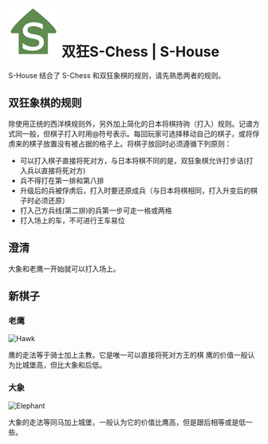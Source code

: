 # ![S-House](https://github.com/gbtami/pychess-variants/blob/master/static/icons/SHouse.svg) 双狂S-Chess | S-House

S-House 结合了 S-Chess 和双狂象棋的规则，请先熟悉两者的规则。

## 双狂象棋的规则

除使用正统的西洋棋规则外，另外加上简化的日本将棋持驹（打入）规则。记谱方式同一般，但棋子打入时用@符号表示。每回玩家可选择移动自己的棋子，或将俘虏来的棋子放置没有被占据的格子上。将棋子放回时必须遵循下列原则：

* 可以打入棋子直接将死对方，与日本将棋不同的是，双狂象棋允许打步诘(打入兵以直接将死对方)
* 兵不得打在第一排和第八排
* 升级后的兵被俘虏后，打入时要还原成兵（与日本将棋相同，打入升变后的棋子时必须还原）
* 打入己方兵线(第二排)的兵第一步可走一格或两格
* 打入场上的车，不可进行王车易位


## 澄清

大象和老鹰一开始就可以打入场上。

## 新棋子

### 老鹰

![Hawk](https://github.com/gbtami/pychess-variants/blob/master/static/images/CVariantsGuide/Hawk.png)

鹰的走法等于骑士加上主教。它是唯一可以直接将死对方王的棋
鹰的价值一般认为比城堡高，但比大象和后低。


### 大象

![Elephant](https://github.com/gbtami/pychess-variants/blob/master/static/images/CVariantsGuide/ElephantSeirawan.png)

大象的走法等同马加上城堡，一般认为它的价值比鹰高，但是跟后相等或是低一些。